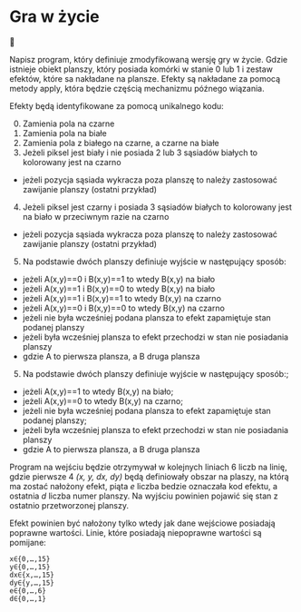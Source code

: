 # Gra w życie

:baby: 

Napisz program, który definiuje zmodyfikowaną wersję gry w życie. Gdzie istnieje obiekt planszy, który posiada komórki w stanie 0 lub 1 i zestaw efektów, które sa nakładane na plansze. Efekty są nakładane za pomocą metody apply, która będzie częścią mechanizmu późnego wiązania.

Efekty będą identyfikowane za pomocą unikalnego kodu:

0. Zamienia pola na czarne
1. Zamienia pola na białe
2. Zamienia pola z białego na czarne, a czarne na białe
3. Jeżeli piksel jest biały i nie posiada 2 lub 3 sąsiadów białych to kolorowany jest na czarno
* jeżeli pozycja sąsiada wykracza poza planszę to należy zastosować zawijanie planszy (ostatni przykład)
4. Jeżeli piksel jest czarny i posiada 3 sąsiadów białych to kolorowany jest na biało w przeciwnym razie na czarno
* jeżeli pozycja sąsiada wykracza poza planszę to należy zastosować zawijanie planszy (ostatni przykład)
5. Na podstawie dwóch planszy definiuje wyjście w następujący sposób:
* jeżeli A(x,y)==0 i B(x,y)==1 to wtedy B(x,y) na biało
* jeżeli A(x,y)==1 i B(x,y)==0 to wtedy B(x,y) na biało
* jeżeli A(x,y)==1 i B(x,y)==1 to wtedy B(x,y) na czarno
* jeżeli A(x,y)==0 i B(x,y)==0 to wtedy B(x,y) na czarno
* jeżeli nie była wcześniej podana plansza to efekt zapamiętuje stan podanej planszy
* jeżeli była wcześniej plansza to efekt przechodzi w stan nie posiadania planszy
* gdzie A to pierwsza plansza, a B druga plansza
5. Na podstawie dwóch planszy definiuje wyjście w następujący sposób:;
* jeżeli A(x,y)==1 to wtedy B(x,y) na biało;
* jeżeli A(x,y)==0 to wtedy B(x,y) na czarno;
* jeżeli nie była wcześniej podana plansza to efekt zapamiętuje stan podanej planszy;
* jeżeli była wcześniej plansza to efekt przechodzi w stan nie posiadania planszy
* gdzie A to pierwsza plansza, a B druga plansza

Program na wejściu będzie otrzymywał w kolejnych liniach 6 liczb na linię, gdzie pierwsze 4 _(x, y, dx, dy)_ będą definiowały obszar na plaszy, na którą ma zostać nałożony efekt, piąta _e_ liczba bedzie oznaczała kod efektu, a ostatnia _d_ liczba numer planszy. Na wyjściu powinien pojawić się stan z ostatnio przetworzonej planszy.

Efekt powinien być nałożony tylko wtedy jak dane wejściowe posiadają poprawne wartości. Linie, które posiadają niepoprawne wartości są pomijane:

```
x∈{0,…,15}
y∈{0,…,15}
dx∈{x,…,15}
dy∈{y,…,15}
e∈{0,…,6}
d∈{0,…,1}
```
